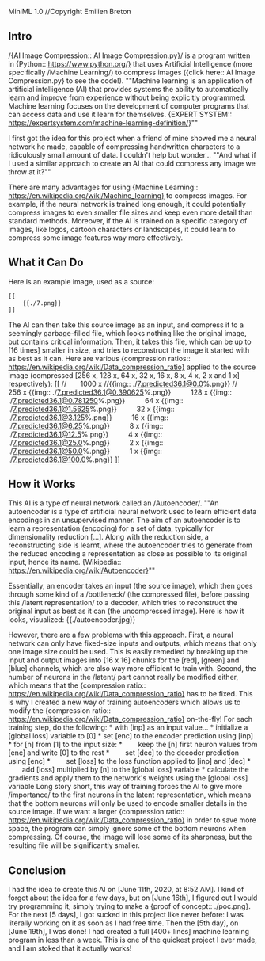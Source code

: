 MiniML 1.0
//Copyright Emilien Breton

Intro
-----

/{AI Image Compression:: AI Image Compression.py}/ is a program written in {Python:: https://www.python.org/} that uses Artificial Intelligence (more specifically /Machine Learning/) to compress images ({click here:: AI Image Compression.py} to see the code!).
""Machine learning is an application of artificial intelligence (AI) that provides systems the ability to automatically learn and improve from experience without being explicitly programmed. Machine learning focuses on the development of computer programs that can access data and use it learn for themselves.
{EXPERT SYSTEM:: https://expertsystem.com/machine-learning-definition/}""

I first got the idea for this project when a friend of mine showed me a neural network he made, capable of compressing handwritten characters to a ridiculously small amount of data. I couldn't help but wonder...
	""And what if I used a similar approach to create an AI that could compress any image we throw at it?""

There are many advantages for using {Machine Learning:: https://en.wikipedia.org/wiki/Machine_learning} to compress images. For example, if the neural network is trained long enough, it could potentially compress images to even smaller file sizes and keep even more detail than standard methods. Moreover, if the AI is trained on a specific category of images, like logos, cartoon characters or landscapes, it could learn to compress some image features way more effectively.


What it Can Do
--------------

Here is an example image, used as a source:

	[[
		{{./7.png}}
	]]

The AI can then take this source image as an input, and compress it to a seemingly garbage-filled file, which looks nothing like the original image, but contains critical information. Then, it takes this file, which can be up to [16 times] smaller in size, and tries to reconstruct the image it started with as best as it can. Here are various {compression ratios:: https://en.wikipedia.org/wiki/Data_compression_ratio} applied to the source image (compressed [256 x, 128 x, 64 x, 32 x, 16 x, 8 x, 4 x, 2 x and 1 x] respectively):
	[[
		//&emsp;&emsp;1000 x
		//{{img:: ./7.predicted36.1@0.0%.png}}
		//&nbsp;
		&emsp;&emsp;256 x
		{{img:: ./7.predicted36.1@0.390625%.png}}
		&nbsp;
		&emsp;&emsp;128 x
		{{img:: ./7.predicted36.1@0.781250%.png}}
		&nbsp;
		&emsp;&emsp;64 x
		{{img:: ./7.predicted36.1@1.5625%.png}}
		&nbsp;
		&emsp;&emsp;32 x
		{{img:: ./7.predicted36.1@3.125%.png}}
		&nbsp;
		&emsp;&emsp;16 x
		{{img:: ./7.predicted36.1@6.25%.png}}
		&nbsp;
		&emsp;&emsp;8 x
		{{img:: ./7.predicted36.1@12.5%.png}}
		&nbsp;
		&emsp;&emsp;4 x
		{{img:: ./7.predicted36.1@25.0%.png}}
		&nbsp;
		&emsp;&emsp;2 x
		{{img:: ./7.predicted36.1@50.0%.png}}
		&nbsp;
		&emsp;&emsp;1 x
		{{img:: ./7.predicted36.1@100.0%.png}}
	]]


How it Works
------------

This AI is a type of neural network called an /Autoencoder/.
""An autoencoder is a type of artificial neural network used to learn efficient data encodings in an unsupervised manner. The aim of an autoencoder is to learn a representation (encoding) for a set of data, typically for dimensionality reduction [...]. Along with the reduction side, a reconstructing side is learnt, where the autoencoder tries to generate from the reduced encoding a representation as close as possible to its original input, hence its name.
{Wikipedia:: https://en.wikipedia.org/wiki/Autoencoder}""

Essentially, an encoder takes an input (the source image), which then goes through some kind of a /bottleneck/ (the compressed file), before passing this /latent representation/ to a decoder, which tries to reconstruct the original input as best as it can (the uncompressed image). Here is how it looks, visualized:
	{{./autoencoder.jpg}}

However, there are a few problems with this approach. First, a neural network can only have fixed-size inputs and outputs, which means that only one image size could be used. This is easily remedied by breaking up the input and output images into [16 x 16] chunks for the [red], [green] and [blue] channels, which are also way more efficient to train with. Second, the number of neurons in the /latent/ part cannot really be modified either, which means that the {compression ratio:: https://en.wikipedia.org/wiki/Data_compression_ratio} has to be fixed. This is why I created a new way of training autoencoders which allows us to modify the {compression ratio:: https://en.wikipedia.org/wiki/Data_compression_ratio} on-the-fly! For each training step, do the following:
	* with [inp] as an input value...
	* initialize a [global loss] variable to [0]
	* set [enc] to the encoder prediction using [inp]
	* for [n] from [1] to the input size:
	* &emsp;&emsp;keep the [n] first neuron values from [enc] and write [0] to the rest
	* &emsp;&emsp;set [dec] to the decoder prediction using [enc]
	* &emsp;&emsp;set [loss] to the loss function applied to [inp] and [dec]
	* &emsp;&emsp;add [loss] multiplied by [n] to the [global loss] variable
	* calculate the gradients and apply them to the network's weights using the [global loss] variable
Long story short, this way of training forces the AI to give more /importance/ to the first neurons in the latent representation, which means that the bottom neurons will only be used to encode smaller details in the source image. If we want a larger {compression ratio:: https://en.wikipedia.org/wiki/Data_compression_ratio} in order to save more space, the program can simply ignore some of the bottom neurons when compressing. Of course, the image will lose some of its sharpness, but the resulting file will be significantly smaller.


Conclusion
----------

I had the idea to create this AI on [June 11th, 2020, at 8:52 AM]. I kind of forgot about the idea for a few days, but on [June 16th], I figured out I would try programming it, simply trying to make a {proof of concept:: ./poc.png}. For the next [5 days], I got sucked in this project like never before: I was literally working on it as soon as I had free time. Then the [5th day], on [June 19th], I was done! I had created a full [400+ lines] machine learning program in less than a week. This is one of the quickest project I ever made, and I am stoked that it actually works!
